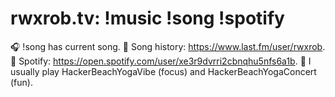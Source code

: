# rwxrob.tv: !music !song !spotify

🎧 !song has current song. 📃 Song history: https://www.last.fm/user/rwxrob. 🎵 Spotify: https://open.spotify.com/user/xe3r9dvrri2cbnqhu5nfs6a1b. 🧘 I  usually play HackerBeachYogaVibe (focus) and HackerBeachYogaConcert (fun).


